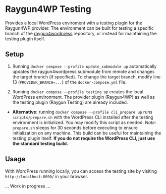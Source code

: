 Raygun4WP Testing
==========
Provides a local WordPress enviroment with a testing plugin for the Raygun4WP provider. The environment can be built for testing a specific branch of the [raygun4wordpress](https://github.com/MindscapeHQ/raygun4wordpress) repository, or instead for maintaining the testing plugin itself.

## Setup

1. Running `docker compose --profile update_submodule up` automatically updates the raygun4wordpress submodule from remote and changes the target branch (if specified). To change the target branch, modify line 13 (`PROVIDER_BRANCH=...`) of the `docker-compose.yml` file.

2. Running `docker compose --profile testing up` creates the local WordPress environment. The provider plugin (Raygun4WP) as well as the testing plugin (Raygun Testing) are already included.

- **Alternative:** running `docker compose --profile cli_prepare up` runs `scripts/prepare.sh` with the WordPress CLI installed after the testing environment is initialized. You may modify this script as needed. *Note:* `prepare.sh` sleeps for 30 seconds before executing to ensure initialization on any machine. This build can be useful for maintaining the testing plugin itself. **If you do not require the WordPress CLI, just use the standard testing build.**

## Usage

With WordPress running locally, you can access the testing site by visiting `http://localhost:8000/` in your browser.

... Work in progress ...
